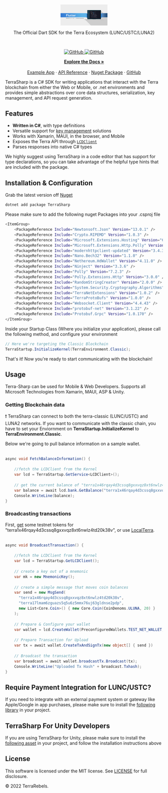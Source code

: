 
<p align="center">
    <a href="https://www.terrarebels.net/"><img src="Dart.jpg" align="center" width=150/></a>
</p>

<p align="center">
The Official Dart SDK for the Terra Ecosystem (LUNC/USTC/LUNA2)
</p>
<br/>

<p align="center">
  <a href="https://github.com/terra-rebels/terra-sharp/blob/master/LICENSE.md">
  <img alt="GitHub" src="https://img.shields.io/github/license/terra-money/terra.js">
  </a>

  <a href="https://www.nuget.org/packages/TerraSharp">
    <img alt="GitHub" src="https://img.shields.io/nuget/v/TerraSharp">
  </a>
</p>

<p align="center">
  <a href="https://docs.terra.money/"><strong>Explore the Docs »</strong></a>
  <br />
  <br/>
  <a href="https://github.com/terra-rebels/terra-sharp/tree/master/TerraSharp.Maui.Example">Example App</a>
  ·
  <a href="https://terra-rebels.github.io/terra-sharp/TerraSharp/Documentation/html/index.html">API Reference</a>
  ·
  <a href="https://www.nuget.org/packages/TerraSharp">Nuget Package</a>
  ·
  <a href="https://github.com/terra-rebels/Terra-Sharp">GitHub</a>
</p>

TerraSharp is a C# SDK for writing applications that interact with the Terra blockchain from either the Web or Mobile, or .net environments and provides simple abstractions over core data structures, serialization, key management, and API request generation.

## Features

- **Written in C#**, with type definitions
- Versatile support for [key management](https://docs.terra.money/develop/terra-js/keys) solutions
- Works with Xamarin, MAUI, in the browser, and Mobile
- Exposes the Terra API through [`LCDClient`](https://docs.terra.money/develop/terra-js/getting-started#2-initialize-the-lcd)
- Parses responses into native C# types

We highly suggest using TerraSharp in a code editor that has support for type declarations, so you can take advantage of the helpful type hints that are included with the package.

## Installation & Configuration

Grab the latest version off [Nuget](https://www.nuget.org/packages/TerraSharp)

```sh
dotnet add package TerraSharp
```

Please make sure to add the following nuget Packages into your .csproj file
```sh
<ItemGroup>
	<PackageReference Include="Newtonsoft.Json" Version="13.0.1" />
	<PackageReference Include="Crypto.RIPEMD" Version="1.0.3" />
	<PackageReference Include="Microsoft.Extensions.Hosting" Version="6.0.1" />
	<PackageReference Include="Microsoft.Extensions.Http.Polly" Version="6.0.9" />
	<PackageReference Include="modernhttpclient-updated" Version="3.4.3" />
	<PackageReference Include="Nano.Bech32" Version="1.1.0" />
	<PackageReference Include="Nethereum.HdWallet" Version="4.11.0" />
	<PackageReference Include="Ninject" Version="3.3.6" />
	<PackageReference Include="Polly" Version="7.2.3" />
	<PackageReference Include="Polly.Extensions.Http" Version="3.0.0" />
	<PackageReference Include="RandomStringCreator" Version="2.0.0" />
	<PackageReference Include="System.Security.Cryptography.Algorithms" Version="4.3.1" />
	<PackageReference Include="TerraNetExtensions" Version="1.0.2" />
	<PackageReference Include="TerraProtoBufs" Version="1.0.0" />
	<PackageReference Include="Websocket.Client" Version="4.4.43" />
	<PackageReference Include="protobuf-net" Version="3.1.22" />
	<PackageReference Include="Protobuf.Grpc" Version="1.0.170" />
</ItemGroup>
```

Inside your Startup Class (Where you initialize your application), please call the following method, and configure your environment
```cs
// Here we're targeting the Classic Blockchain
TerraStartup.InitializeKernel(TerraEnvironment.Classic);
```
That's it! Now you're ready to start communicating with the blockchain! 

## Usage

Terra-Sharp can be used for Mobile & Web Developers. Supports all Microsoft Technologies from Xamarin, MAUI, ASP & Unity.

### Getting Blockchain data
:exclamation: TerraSharp can connect to both the terra-classic (LUNC/USTC) and LUNA2 networks. If you want to communicate with the classic chain, you have to set your Enviornment on **TerraStartup.InitializeKernel** to **TerraEnvironment.Classic**.

Below we're going to pull balance information on a sample wallet.
```cs

async void FetchBalanceInformation() {
    
    //fetch the LCDClient from the Kernel
    var lcd = TerraStartup.GetService<LCDClient>();
    
    // get the current balance of "terra1x46rqay4d3cssq8gxxvqz8xt6nwlz4td20k38v"
    var balance = await lcd.bank.GetBalance("terra1x46rqay4d3cssq8gxxvqz8xt6nwlz4td20k38v");
    Console.WriteLine(balance);
}

```

### Broadcasting transactions

First, [get](https://faucet.terra.money/) some testnet tokens for "terra1x46rqay4d3cssq8gxxvqz8xt6nwlz4td20k38v", or use [LocalTerra](https://github.com/terra-rebels/LocalTerra).

```cs

async void BroadcastTransaction() {
    
    //fetch the LCDClient from the Kernel
    var lcd = TerraStartup.GetLCDClient();
    
    // create a key out of a mnemonic
    var mk = new MnemonicKey();

    // create a simple message that moves coin balances
    var send = new MsgSend(
      "terra1x46rqay4d3cssq8gxxvqz8xt6nwlz4td20k38v",
      "terra17lmam6zguazs5q5u6z5mmx76uj63gldnse2pdp",
      new List<Core.Coin>() { new Core.Coin(CoinDenoms.ULUNA, 20) }
    );

    // Prepare & Configure your wallet
    var wallet = lcd.CreateWallet(PreconfiguredWallets.TEST_NET_WALLET, mk);
     
    // Prepare Transaction for Upload
    var tx = await wallet.CreateTxAndSignTx(new object[] { send })

    // Broadcast the transaction
    var broadcast = await wallet.broadcastTx.Broadcast(tx);     
    Console.WriteLine("Uploaded Tx Hash" + broadcast.Txhash);
}
```

## Require Payment Integration for LUNC/USTC?

If you need to integrate with an external payment system or gateway like Apple/Google in app purchases, please make sure to install the [following library](https://github.com/terra-rebels/Terra-Sharp-InAppPurchases) in your project.


## TerraSharp For Unity Developers

If you are using TerraSharp for Unity, please make sure to install the [following asset](https://github.com/terra-rebels/NuGetForUnity) in your project, and follow the installation instructions above

## License

This software is licensed under the MIT license. See [LICENSE](./LICENSE) for full disclosure.

© 2022 TerraRebels.
